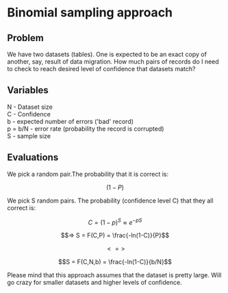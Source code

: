 # Binomial sampling approach

## Problem

We have two datasets (tables).
One is expected to be an exact copy of another, say, result of data migration.
How much pairs of records do I need to check to reach desired level of confidence that datasets match?

## Variables

N - Dataset size\
C - Confidence\
b - expected number of errors ('bad' record)\
p = b/N - error rate (probability the record is corrupted)\
S - sample size

## Evaluations

We pick a random pair.The probability that it is correct is:

$$(1-P)$$

We pick S random pairs. The probability (confidence level C) that they all correct is:

$$C = (1-p)^S ≈ e^{-pS}$$

$$=> S = F(C,P) = \frac{-ln(1-C)}{P}$$

$$<=>$$

$$S = F(C,N,b) = \frac{-ln(1-C)}{b/N}$$

Please mind that this approach assumes that the dataset is pretty large.
Will go crazy for smaller datasets and higher levels of confidence.
